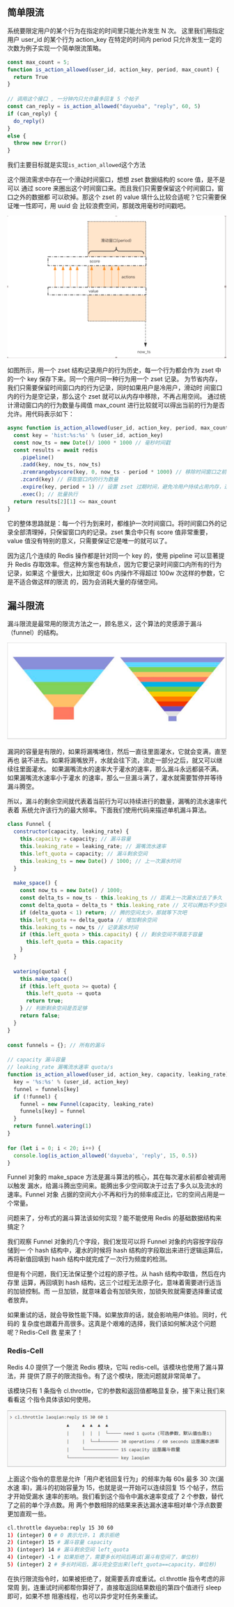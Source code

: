 ## 简单限流

系统要限定用户的某个行为在指定的时间里只能允许发生 N 次。
这里我们用指定用户 user_id 的某个行为 action_key 在特定的时间内 period 只允许发生一定的次数为例子实现一个简单限流策略。

```javascript
const max_count = 5;
function is_action_allowed(user_id, action_key, period, max_count) {
  return True
}

// 调用这个接口 , 一分钟内只允许最多回复 5 个帖子
const can_reply = is_action_allowed("dayueba", "reply", 60, 5)
if (can_reply) {
  do_reply()
}
else {
  throw new Error()
}
```

我们主要目标就是实现`is_action_allowed`这个方法

这个限流需求中存在一个滑动时间窗口，想想 zset 数据结构的 score 值，是不是可以
通过 score 来圈出这个时间窗口来。而且我们只需要保留这个时间窗口，窗口之外的数据都
可以砍掉。那这个 zset 的 value 填什么比较合适呢？它只需要保证唯一性即可，用 uuid 会
比较浪费空间，那就改用毫秒时间戳吧。

![](82a0d470-1886-4f5a-9bb2-27e956168289.png)

如图所示，用一个 zset 结构记录用户的行为历史，每一个行为都会作为 zset 中的一个
key 保存下来。同一个用户同一种行为用一个 zset 记录。
为节省内存，我们只需要保留时间窗口内的行为记录，同时如果用户是冷用户，滑动时
间窗口内的行为是空记录，那么这个 zset 就可以从内存中移除，不再占用空间。
通过统计滑动窗口内的行为数量与阈值 max_count 进行比较就可以得出当前的行为是否
允许。用代码表示如下：

```javascript
async function is_action_allowed(user_id, action_key, period, max_count) {
  const key = 'hist:%s:%s' % (user_id, action_key)
  const now_ts = new Date()/ 1000 * 1000 // 毫秒时间戳
  const results = await redis
    .pipeline()
    .zadd(key, now_ts, now_ts)
    .zremrangebyscore(key, 0, now_ts - period * 1000) // 移除时间窗口之前的行为记录，剩下的都是时间窗口内的
    .zcard(key) // 获取窗口内的行为数量
    .expire(key, period + 1) // 设置 zset 过期时间，避免冷用户持续占用内存，过期时间应该等于时间窗口的长度，再多宽限 1s
    .exec(); // 批量执行
  return results[2][1] <= max_count
}
```
它的整体思路就是：每一个行为到来时，都维护一次时间窗口。将时间窗口外的记录全部清理掉，只保留窗口内的记录。zset 集合中只有 score 值非常重要，value 值没有特别的意义，只需要保证它是唯一的就可以了。

因为这几个连续的 Redis 操作都是针对同一个 key 的，使用 pipeline 可以显著提升
Redis 存取效率。但这种方案也有缺点，因为它要记录时间窗口内所有的行为记录，如果这
个量很大，比如限定 60s 内操作不得超过 100w 次这样的参数，它是不适合做这样的限流
的，因为会消耗大量的存储空间。

## 漏斗限流
漏斗限流是最常用的限流方法之一，顾名思义，这个算法的灵感源于漏斗（funnel）的结构。

![](be264dc0-cbd1-4264-abd4-bf008c6b3740.png)

漏洞的容量是有限的，如果将漏嘴堵住，然后一直往里面灌水，它就会变满，直至再也
装不进去。如果将漏嘴放开，水就会往下流，流走一部分之后，就又可以继续往里面灌水。
如果漏嘴流水的速率大于灌水的速率，那么漏斗永远都装不满。如果漏嘴流水速率小于灌水
的速率，那么一旦漏斗满了，灌水就需要暂停并等待漏斗腾空。

所以，漏斗的剩余空间就代表着当前行为可以持续进行的数量，漏嘴的流水速率代表着
系统允许该行为的最大频率。下面我们使用代码来描述单机漏斗算法。

```javascript
class Funnel {
  constructor(capacity, leaking_rate) {
    this.capacity = capacity; // 漏斗容量
    this.leaking_rate = leaking_rate; // 漏嘴流水速率
    this.left_quota = capacity; // 漏斗剩余空间
    this.leaking_ts = new Date() / 1000; // 上一次漏水时间
  }

  make_space() {
    const now_ts = new Date() / 1000;
    const delta_ts = now_ts - this.leaking_ts // 距离上一次漏水过去了多久
    const delta_quota = delta_ts * this.leaking_rate // 又可以腾出不少空间了
    if (delta_quota < 1) return; // 腾的空间太少，那就等下次吧
    this.left_quota += delta_quota // 增加剩余空间
    this.leaking_ts = now_ts // 记录漏水时间
    if (this.left_quota > this.capacity) { // 剩余空间不得高于容量
      this.left_quota = this.capacity
    }
  }

  watering(quota) {
    this.make_space()
    if (this.left_quota >= quota) {
      this.left_quota -= quota
      return true;
    } // 判断剩余空间是否足够
    return false;
  }
}

const funnels = {}; // 所有的漏斗

// capacity 漏斗容量
// leaking_rate 漏嘴流水速率 quota/s
function is_action_allowed(user_id, action_key, capacity, leaking_rate) {
  key = '%s:%s' % (user_id, action_key)
  funnel = funnels[key]
  if (!funnel) {
    funnel = new Funnel(capacity, leaking_rate)
    funnels[key] = funnel
  }
  return funnel.watering(1)
}

for (let i = 0; i < 20; i++) {
  console.log(is_action_allowed('dayueba', 'reply', 15, 0.5))
}
```

Funnel 对象的 make_space 方法是漏斗算法的核心，其在每次灌水前都会被调用以触发
漏水，给漏斗腾出空间来。能腾出多少空间取决于过去了多久以及流水的速率。Funnel 对象
占据的空间大小不再和行为的频率成正比，它的空间占用是一个常量。

问题来了，分布式的漏斗算法该如何实现？能不能使用 Redis 的基础数据结构来搞定？

我们观察 Funnel 对象的几个字段，我们发现可以将 Funnel 对象的内容按字段存储到一
个 hash 结构中，灌水的时候将 hash 结构的字段取出来进行逻辑运算后，再将新值回填到
hash 结构中就完成了一次行为频度的检测。

但是有个问题，我们无法保证整个过程的原子性。从 hash 结构中取值，然后在内存里
运算，再回填到 hash 结构，这三个过程无法原子化，意味着需要进行适当的加锁控制。而
一旦加锁，就意味着会有加锁失败，加锁失败就需要选择重试或者放弃。

如果重试的话，就会导致性能下降。如果放弃的话，就会影响用户体验。同时，代码的
复杂度也跟着升高很多。这真是个艰难的选择，我们该如何解决这个问题呢？Redis-Cell 救
星来了！

### Redis-Cell
Redis 4.0 提供了一个限流 Redis 模块，它叫 redis-cell。该模块也使用了漏斗算法，并
提供了原子的限流指令。有了这个模块，限流问题就非常简单了。

该模块只有 1 条指令 cl.throttle，它的参数和返回值都略显复杂，接下来让我们来看看这
个指令具体该如何使用。

![](screenshot-20210822-100416.png)

上面这个指令的意思是允许「用户老钱回复行为」的频率为每 60s 最多 30 次(漏水速
率)，漏斗的初始容量为 15，也就是说一开始可以连续回复 15 个帖子，然后才开始受漏水
速率的影响。我们看到这个指令中漏水速率变成了 2 个参数，替代了之前的单个浮点数。用
两个参数相除的结果来表达漏水速率相对单个浮点数要更加直观一些。

```bash
cl.throttle dayueba:reply 15 30 60
1) (integer) 0 # 0 表示允许，1 表示拒绝
2) (integer) 15 # 漏斗容量 capacity
3) (integer) 14 # 漏斗剩余空间 left_quota
4) (integer) -1 # 如果拒绝了，需要多长时间后再试(漏斗有空间了，单位秒)
5) (integer) 2 # 多长时间后，漏斗完全空出来(left_quota==capacity，单位秒)
```

在执行限流指令时，如果被拒绝了，就需要丢弃或重试。cl.throttle 指令考虑的非常周
到，连重试时间都帮你算好了，直接取返回结果数组的第四个值进行 sleep 即可，如果不想
阻塞线程，也可以异步定时任务来重试。